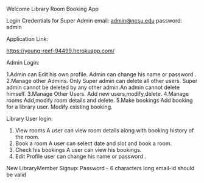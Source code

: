 Welcome Library Room Booking App
	
Login Credentials for Super Admin
email: admin@ncsu.edu
password: admin

Application Link:

https://young-reef-94499.herokuapp.com/


Admin Login:

1.Admin can Edit his own profile.
	Admin can change his name or password .
2.Manage other Admins.
	Only Super admin can delete all other users. Super admin cannot be deleted by any other admin.An admin cannot delete himself.
3.Manage Other Users.
	Add new users,modify,delete.
4.Manage rooms
	Add,modify room details and delete.
5.Make bookings
	Add booking for a library user. Modify existing booking.
	
Library User login:

1. View rooms
	A user can view room details along with booking history of the room.
2. Book a room
	A user can select date and slot and book a room.
3. Check his bookings
	A user can view his bookings.
4. Edit Profile
	user can change his name or password .

New LibraryMember Signup:
Password - 6 characters long
email-id should be valid
